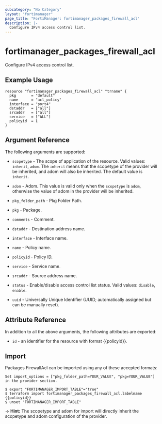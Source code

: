 ```yaml
---
subcategory: "No Category"
layout: "fortimanager"
page_title: "FortiManager: fortimanager_packages_firewall_acl"
description: |-
  Configure IPv4 access control list.
---
```


# fortimanager_packages_firewall_acl
Configure IPv4 access control list.

## Example Usage

```hcl
resource "fortimanager_packages_firewall_acl" "trname" {
  pkg       = "default"
  name      = "acl_policy"
  interface = "port4"
  dstaddr   = ["all"]
  srcaddr   = ["all"]
  service   = ["ALL"]
  policyid  = 1
}
```

## Argument Reference


The following arguments are supported:

* `scopetype` - The scope of application of the resource. Valid values: `inherit`, `adom`. The `inherit` means that the scopetype of the provider will be inherited, and adom will also be inherited. The default value is `inherit`.
* `adom` - Adom. This value is valid only when the `scopetype` is `adom`, otherwise the value of adom in the provider will be inherited.
* `pkg_folder_path` - Pkg Folder Path.
* `pkg` - Package.

* `comments` - Comment.
* `dstaddr` - Destination address name.
* `interface` - Interface name.
* `name` - Policy name.
* `policyid` - Policy ID.
* `service` - Service name.
* `srcaddr` - Source address name.
* `status` - Enable/disable access control list status. Valid values: `disable`, `enable`.

* `uuid` - Universally Unique Identifier (UUID; automatically assigned but can be manually reset).


## Attribute Reference

In addition to all the above arguments, the following attributes are exported:
* `id` - an identifier for the resource with format {{policyid}}.

## Import

Packages FirewallAcl can be imported using any of these accepted formats:
```
Set import_options = ["pkg_folder_path=YOUR_VALUE", "pkg=YOUR_VALUE"] in the provider section.

$ export "FORTIMANAGER_IMPORT_TABLE"="true"
$ terraform import fortimanager_packages_firewall_acl.labelname {{policyid}}
$ unset "FORTIMANAGER_IMPORT_TABLE"
```
-> **Hint:** The scopetype and adom for import will directly inherit the scopetype and adom configuration of the provider.
